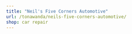 ```yaml
---
title: "Neil's Five Corners Automotive"
url: /tonawanda/neils-five-corners-automotive/
shop: car repair
---
```


